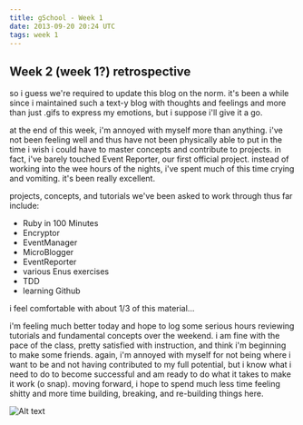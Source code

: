 ```yaml
---
title: gSchool - Week 1
date: 2013-09-20 20:24 UTC
tags: week 1
---
```


<h2>Week 2 (week 1?) retrospective</h2>

<p>so i guess we're required to update this blog on the norm.  it's been a while since i maintained such a text-y blog with thoughts and feelings and more than just .gifs to express my emotions, but i suppose i'll give it a go.</p>


<p>at the end of this week, i'm annoyed with myself more than anything. i've not been feeling well and thus have not been physically able to put in the time i wish i could have to master concepts and contribute to projects.  in fact, i've barely touched Event Reporter, our first official project.  instead of working into the wee hours of the nights, i've spent much of this time crying and vomiting.  it's been really excellent.</p>

<p>projects, concepts, and tutorials we've been asked to work through thus far include:
  <ul>
    <li>Ruby in 100 Minutes</li>
    <li>Encryptor</li>
    <li>EventManager</li>
    <li>MicroBlogger</li>
    <li>EventReporter</li>
    <li>various Enus exercises</li>
    <li>TDD</li>
    <li>learning Github</li>
  </ul>
  </p>

  <p>i feel comfortable with about 1/3 of this material...</p>

  <p>i'm feeling much better today and hope to log some serious hours reviewing tutorials and fundamental concepts over the weekend.  i am fine with the pace of the class, pretty satisfied with instruction, and think i'm beginning to make some friends.  again, i'm annoyed with myself for not being where i want to be and not having contributed to my full potential, but i know what i need to do to become successful and am ready to do what it takes to make it work (o snap).  moving forward, i hope to spend much less time feeling shitty and more time building, breaking, and re-building things here.</p>

![Alt text](http://i162.photobucket.com/albums/t272/neekersrocks/Tim-Gunn-MAKE-IT-WORK.gif)

